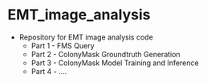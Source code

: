 # EMT_image_analysis
* Repository for EMT image analysis code 
  * Part 1 - FMS Query
  * Part 2 - ColonyMask Groundtruth Generation
  * Part 3 - ColonyMask Model Training and Inference
  * Part 4 - ....

